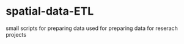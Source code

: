 # spatial-data-ETL
small scripts for preparing data 
used for preparing data for reserach projects 

